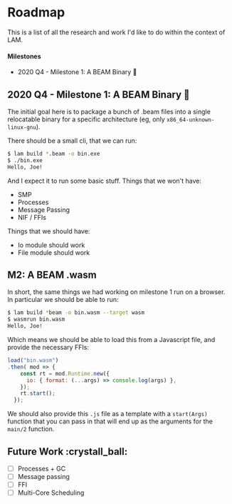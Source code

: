 # Roadmap

This is a list of all the research and work I'd like to do within the context
of LAM.

#### Milestones

* 2020 Q4 - Milestone 1: A BEAM Binary :hammer:

## 2020 Q4 - Milestone 1: A BEAM Binary :hammer:

The initial goal here is to package a bunch of .beam files into a single
relocatable binary for a specific architecture (eg, only
`x86_64-unknown-linux-gnu`).

There should be a small cli, that we can run:

```sh
$ lam build *.beam -o bin.exe
$ ./bin.exe
Hello, Joe!
```

And I expect it to run some basic stuff. Things that we won't have:

* SMP
* Processes
* Message Passing
* NIF / FFIs

Things that we should have:

* Io module should work
* File module should work

## M2: A BEAM .wasm

In short, the same things we had working on milestone 1 run on a browser. In
particular we should be able to run:

```sh
$ lam build *beam -o bin.wasm --target wasm
$ wasmrun bin.wasm
Hello, Joe!
```

Which means we should be able to load this from a Javascript file, and provide
the necessary FFIs:

```js
load("bin.wasm")
.then( mod => {
    const rt = mod.Runtime.new({
      io: { format: (...args) => console.log(args) },
    });
    rt.start();
  });
```

We should also provide this `.js` file as a template with a `start(Args)`
function that you can pass in that will end up as the arguments for the
`main/2` function.


## Future Work :crystall_ball:

- [ ] Processes + GC
- [ ] Message passing
- [ ] FFI
- [ ] Multi-Core Scheduling 
